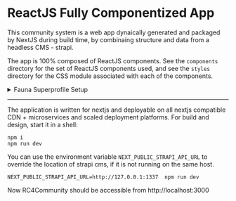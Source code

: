 # ReactJS Fully Componentized App

This community system is a web app dynaically generated and packaged by NextJS during build time, by combinaing structure and data from a headless CMS - strapi.

The app is 100% composed of ReactJS components.  See the `components` directory for the set of ReactJS components used, and see the `styles` directory for the CSS module associated with each of the components.

<details>
<summary>
Fauna Superprofile Setup
</summary>

1. For setting up the local development copy of Fauna, first run the below command to start the Fauna Docker image as a single developer node, with ephemeral data.
```
docker run --rm --name faunadb -p 8443:8443 -p 8084:8084 fauna/faunadb
```

2. In the `/cms` directory, install the npm modules and add the required environment variables. The DB_PORT would be `8443`, and DB_DOMAIN `localhost`
```
npm i
cp .env.example .env
```

3. Start the server with environment `INITIALIZE_DATA`
```
INITIALIZE_DATA=true npm run develop
```

</details>
<hr />

The application is written for nextjs and deployable on all nextjs compatible CDN + microservices and scaled deployment platforms. For build and design, start it in a shell:
```
npm i
npm run dev
```
You can use the environment variable `NEXT_PUBLIC_STRAPI_API_URL` to override the location of strapi cms, if it is not running on the same host.

```
NEXT_PUBLIC_STRAPI_API_URL=http://127.0.0.1:1337  npm run dev
```
Now RC4Community should be accessible from http://localhost:3000
